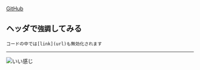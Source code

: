 [GitHub](https://github.com/)

## ヘッダで`強調`してみる

```
コードの中では[link](url)も無効化されます
```

---

![いい感じ](https://avatars.githubusercontent.com/u/43694794?v=4)